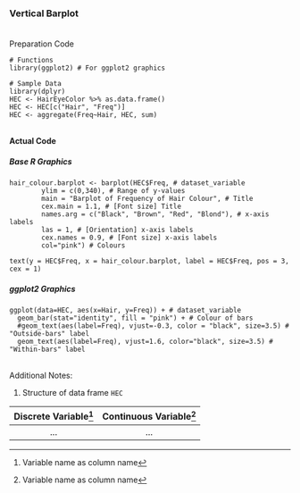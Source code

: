 ### Vertical Barplot</br></br>
Preparation Code
```
# Functions
library(ggplot2) # For ggplot2 graphics

# Sample Data
library(dplyr)
HEC <- HairEyeColor %>% as.data.frame()
HEC <- HEC[c("Hair", "Freq")]
HEC <- aggregate(Freq~Hair, HEC, sum)
```
</br>**Actual Code**
##### Base R Graphics
```
hair_colour.barplot <- barplot(HEC$Freq, # dataset_variable
        ylim = c(0,340), # Range of y-values
        main = "Barplot of Frequency of Hair Colour", # Title
        cex.main = 1.1, # [Font size] Title
        names.arg = c("Black", "Brown", "Red", "Blond"), # x-axis labels
        las = 1, # [Orientation] x-axis labels
        cex.names = 0.9, # [Font size] x-axis labels
        col="pink") # Colours

text(y = HEC$Freq, x = hair_colour.barplot, label = HEC$Freq, pos = 3, cex = 1)
```
##### ggplot2 Graphics
```
ggplot(data=HEC, aes(x=Hair, y=Freq)) + # dataset_variable
  geom_bar(stat="identity", fill = "pink") + # Colour of bars
  #geom_text(aes(label=Freq), vjust=-0.3, color = "black", size=3.5) # "Outside-bars" label
  geom_text(aes(label=Freq), vjust=1.6, color="black", size=3.5) # "Within-bars" label
```
</br>Additional Notes:
1. Structure of data frame `HEC`

| Discrete Variable[^1] | Continuous Variable[^1] |
| :---: | :---: |
| ... | ... |

[^1]: Variable name as column name
